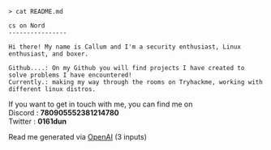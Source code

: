 ```
> cat README.md
```

```
cs on Nord
----------------

Hi there! My name is Callum and I'm a security enthusiast, Linux enthusiast, and boxer.

Github....: On my Github you will find projects I have created to solve problems I have encountered!
Currently.: making my way through the rooms on Tryhackme, working with different linux distros.

```
If you want to get in touch with me, you can find me on<br>
Discord : **780905552381214780** <br>
Twitter : **0161dun**


Read me generated via [OpenAI](https://chat.openai.com/chat) (3 inputs)
